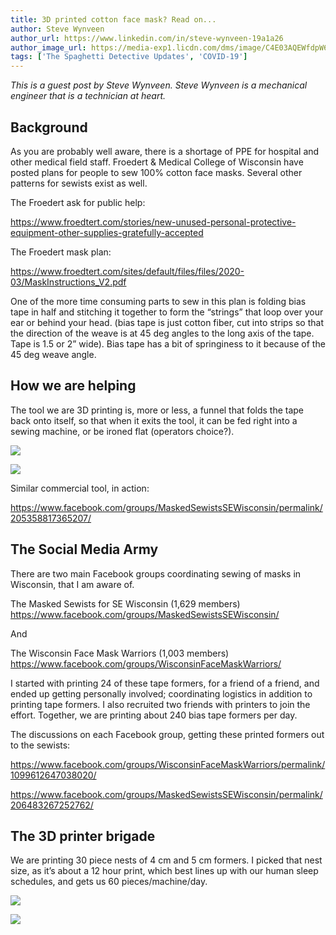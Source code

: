 ```yaml
---
title: 3D printed cotton face mask? Read on...
author: Steve Wynveen
author_url: https://www.linkedin.com/in/steve-wynveen-19a1a26
author_image_url: https://media-exp1.licdn.com/dms/image/C4E03AQEWfdpW64Q3CQ/profile-displayphoto-shrink_200_200/0?e=1591228800&v=beta&t=n4JYAGGrTY7mvUeZY5MWi9XytfOzBwaDUQQOQSychdI
tags: ['The Spaghetti Detective Updates', 'COVID-19']
---
```


*This is a guest post by Steve Wynveen. Steve Wynveen is a mechanical engineer that is a technician at heart.*

## Background
 
As you are probably well aware, there is a shortage of PPE for hospital and other medical field staff. Froedert & Medical College of Wisconsin have posted plans for people to sew 100% cotton face masks.  Several other patterns for sewists exist as well. 

The Froedert ask for public help:

https://www.froedtert.com/stories/new-unused-personal-protective-equipment-other-supplies-gratefully-accepted

The Froedert mask plan:

https://www.froedtert.com/sites/default/files/files/2020-03/MaskInstructions_V2.pdf

<!--truncate-->

One of the more time consuming parts to sew in this plan is folding bias tape in half and stitching it together to form the “strings” that loop over your ear or behind your head. (bias tape is just cotton fiber, cut into strips so that the direction of the weave is at 45 deg angles to the long axis of the tape.  Tape is 1.5 or 2” wide).  Bias tape has a bit of springiness to it because of the 45 deg weave angle. 
 
## How we are helping

The tool we are 3D printing is, more or less, a funnel that folds the tape back onto itself, so that when it exits the tool, it can be fed right into a sewing machine, or be ironed flat (operators choice?).
 
![](/img/blogs/mask1.png)

![](/img/blogs/mask2.png)

Similar commercial tool, in action:

https://www.facebook.com/groups/MaskedSewistsSEWisconsin/permalink/205358817365207/
 
## The Social Media Army

There are two main Facebook groups coordinating sewing of masks in Wisconsin, that I am aware of. 

The Masked Sewists for SE Wisconsin (1,629 members)  https://www.facebook.com/groups/MaskedSewistsSEWisconsin/

And

The Wisconsin Face Mask Warriors (1,003 members)  https://www.facebook.com/groups/WisconsinFaceMaskWarriors/
 
I started with printing 24 of these tape formers, for a friend of a friend, and ended up getting personally involved; coordinating logistics in addition to printing tape formers.  I also recruited two friends with printers to join the effort.  Together, we are printing about 240 bias tape formers per day.  

The discussions on each Facebook group, getting these printed formers out to the sewists:

https://www.facebook.com/groups/WisconsinFaceMaskWarriors/permalink/1099612647038020/

https://www.facebook.com/groups/MaskedSewistsSEWisconsin/permalink/206483267252762/
 
## The 3D printer brigade

We are printing 30 piece nests of 4 cm and 5 cm formers.  I picked that nest size, as it’s about a 12 hour print, which best lines up with our human sleep schedules, and gets us 60 pieces/machine/day.


![](/img/blogs/mask3.png)

![](/img/blogs/mask4.png)







